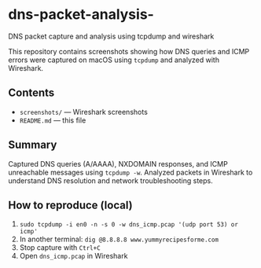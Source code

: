 # dns-packet-analysis-
DNS packet capture and analysis using tcpdump and wireshark


This repository contains screenshots showing how DNS queries and ICMP errors were captured on macOS using `tcpdump` and analyzed with Wireshark.

## Contents
- `screenshots/` — Wireshark screenshots
- `README.md` — this file

## Summary
Captured DNS queries (A/AAAA), NXDOMAIN responses, and ICMP unreachable messages using `tcpdump -w`. Analyzed packets in Wireshark to understand DNS resolution and network troubleshooting steps.

## How to reproduce (local)
1. `sudo tcpdump -i en0 -n -s 0 -w dns_icmp.pcap '(udp port 53) or icmp'`
2. In another terminal: `dig @8.8.8.8 www.yummyrecipesforme.com`
3. Stop capture with `Ctrl+C`
4. Open `dns_icmp.pcap` in Wireshark

